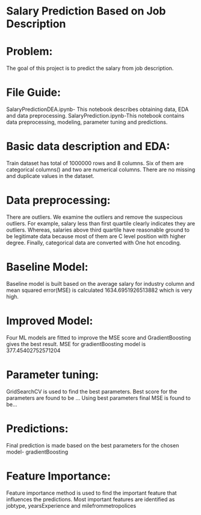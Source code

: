 # Salary Prediction Based on Job Description
# Problem:
The goal of this project is to predict the salary from job description.
# File Guide:
SalaryPredictionDEA.ipynb- This notebook describes obtaining data, EDA and data preprocessing.
SalaryPrediction.ipynb-This notebook contains data preprocessing, modeling, parameter tuning and predictions.
# Basic data description and EDA:
Train dataset has total of 1000000 rows and 8 columns. Six of them are categorical columns() and two are numerical columns. There are no missing and duplicate values in the dataset. 

# Data preprocessing:
There are outliers. We examine the outliers and remove the suspecious outliers. For example, salary less than first quartile clearly indicates they are outliers. Whereas, salaries above third quartile have reasonable ground to be legitimate data because most of them are C level position with higher degree. Finally, categorical data are converted with One hot encoding.

# Baseline Model:
Baseline model is built based on the average salary for industry column and mean squared error(MSE) is calculated 1634.6951926513882 which is very high. 

# Improved Model:
Four ML models are fitted to improve the MSE score and GradientBoosting gives the best result. MSE for gradientBoosting model is 377.45402752571204

# Parameter tuning:
GridSearchCV is used to find the best parameters. Best score for the parameters are found to be … Using best parameters final MSE is found to be…
# Predictions:
Final prediction is made based on the best parameters for the chosen model- gradientBoosting
# Feature Importance:
Feature importance method is used to find the important feature that influences the predictions. Most important features are identified as jobtype, yearsExperience and milefrommetropolices

